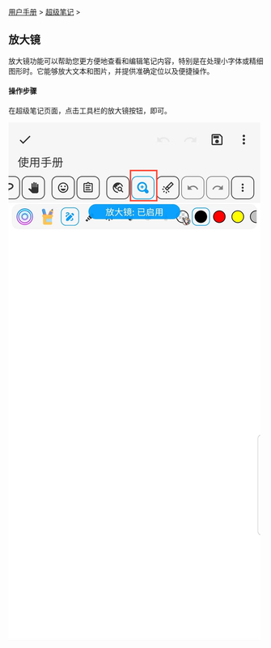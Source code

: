 [用户手册](/dragonnest/drawnote/manual/zh) > [超级笔记](/dragonnest/drawnote/manual/zh/super_note) >

放大镜
---
放大镜功能可以帮助您更方便地查看和编辑笔记内容，特别是在处理小字体或精细图形时。它能够放大文本和图片，并提供准确定位以及便捷操作。

#### 操作步骤

在超级笔记页面，点击工具栏的放大镜按钮，即可。

![](imgs/magnifier.png)

